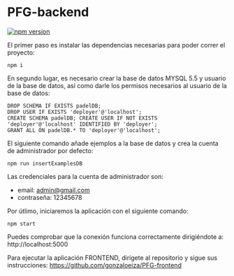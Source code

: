 # PFG-backend
[![npm version](https://img.shields.io/npm/v/if-node-version.svg)](https://www.npmjs.com/package/if-node-version)


El primer paso es instalar las dependencias necesarias para poder correr el proyecto:

```
npm i
```

En segundo lugar, es necesario crear la base de datos MYSQL 5.5 y usuario de la base de datos, asi como darle los permisos necesarios al usuario de la base de datos:
```
DROP SCHEMA IF EXISTS padelDB;
DROP USER IF EXISTS 'deployer'@'localhost';
CREATE SCHEMA padelDB; CREATE USER IF NOT EXISTS 'deployer'@'localhost' IDENTIFIED BY 'deployer';
GRANT ALL ON padelDB.* TO 'deployer'@'localhost';
```

El siguiente comando añade ejemplos a la base de datos y crea la cuenta de administrador por defecto:
```
npm run insertExamplesDB
```
Las credenciales para la cuenta de administrador son:

* email: admin@gmail.com
* contraseña: 12345678

Por útlimo, iniciaremos la aplicación con el siguiente comando:

```
npm start
```

Puedes comprobar que la conexión funciona correctamente dirigiéndote a: http://localhost:5000

Para ejecutar la aplicación FRONTEND, dirígete al repositorio y sigue sus instrucciones: https://github.com/gonzaloeiza/PFG-frontend


